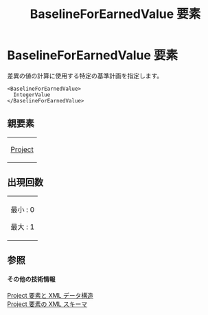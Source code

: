 ﻿---
title: BaselineForEarnedValue 要素
TOCTitle: BaselineForEarnedValue 要素
ms:assetid: 6469e44f-a6b4-454e-ab38-f5fda8f90aaa
ms:mtpsurl: https://msdn.microsoft.com/ja-jp/library/Bb968527(v=office.12)
ms:contentKeyID: 16738569
ms.date: 06/30/2008
mtps_version: v=office.12
ms.translationtype: HT
---

# BaselineForEarnedValue 要素

差異の値の計算に使用する特定の基準計画を指定します。

    <BaselineForEarnedValue>
      IntegerValue
    </BaselineForEarnedValue>

## 親要素

<table>
<colgroup>
<col style="width: 100%" />
</colgroup>
<tbody>
<tr class="odd">
<td><p><a href="project-element.md">Project</a></p></td>
</tr>
</tbody>
</table>


## 出現回数


<table>
<colgroup>
<col style="width: 100%" />
</colgroup>
<tbody>
<tr class="odd">
<td><p>最小 : 0</p>
<p>最大 : 1</p></td>
</tr>
</tbody>
</table>


## 参照

#### その他の技術情報

[Project 要素と XML データ構造](project-elements-and-xml-structure.md)  
[Project 要素の XML スキーマ](xml-schema-for-the-project-element.md)

